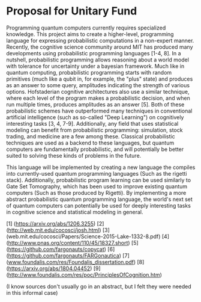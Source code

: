 # Proposal for Unitary Fund

Programming quantum computers currently requires specialized knowledge.
This project aims to create a higher-level, programming language for expressing probabilistic computations in a non-expert manner.
Recently, the cognitive science community around MIT has produced many developments using probabilistic programming languages [1-4, 8].
In a nutshell, probabilistic programming allows reasoning about a world model with tolerance for uncertainty under a bayesian framework.
Much like in quantum computing, probabilistic programming starts with random primitives (much like a qubit in, for example, the "plus" state) and produces as an answer to some query, amplitudes indicating the strength of various options.
Hofstaderian cognitive architectures also use a similar technique, where each level of the program makes a probabilistic decision, and when run multiple times, produces amplitudes as an answer [5].
Both of these probabilistic schemes have outperformed many techniques in conventional artificial intelligence (such as so-called "Deep Learning") on cognitively interesting tasks [3, 4, 7-9].
Additionally, any field that uses statistical modeling can benefit from probabilistic programming: simulation, stock trading, and medicine are a few among these.
Classical probabilistic techniques are used as a backend to these languages, but quantum computers are fundamentally probabilistic, and will potentially be better suited to solving these kinds of problems in the future.  

This language will be implemented by creating a new language the compiles into currently-used quantum programming languages (Such as the rigetti stack).
Additionally, probabilistic program learning can be used similarly to Gate Set Tomography, which has been used to improve existing quantum computers (Such as those produced by Rigetti). 
By implementing a more abstract probabilistic quantum programming language, the world's next set of quantum computers can potentially be used for deeply interesting tasks in cognitive science and statistical modeling in general.

[1] (https://arxiv.org/abs/1206.3255)
[2] (http://web.mit.edu/cocosci/josh.html)
[3] (web.mit.edu/cocosci/Papers/Science-2015-Lake-1332-8.pdf)
[4] (http://www.pnas.org/content/110/45/18327.short)
[5] (https://github.com/fargonauts/copycat)
[6] (https://github.com/fargonauts/FARGonautica)
[7] (www.foundalis.com/res/Foundalis_dissertation.pdf)
[8] (https://arxiv.org/abs/1804.04452)
[9] (http://www.foundalis.com/res/poc/PrinciplesOfCognition.htm)

(I know sources don't usually go in an abstract, but I felt they were needed in this informal case)

